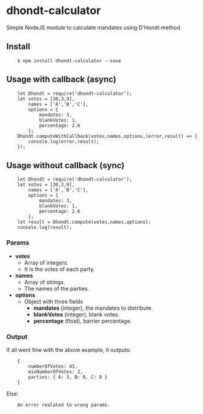 # dhondt-calculator

Simple NodeJS module to calculate mandates using D'Hondt method.

## Install

```
	$ npm install dhondt-calculator --save
```

## Usage with callback (async)

```
    let Dhondt = require('dhondt-calculator');
    let votes = [30,3,9],
        names = ['A','B','C'],
        options = {
            mandates: 3,
            blankVotes: 1,
            percentage: 2.6
        };
	Dhondt.computeWithCallback(votes,names,options,(error,result) => {
		console.log(error,result);
	});
```

## Usage without callback (sync)

```
	let Dhondt = require('dhondt-calculator');
	let votes = [30,3,9],
		names = ['A','B','C'],
		options = {
			mandates: 3,
			blankVotes: 1,
			percentage: 2.6
		};
	let result = Dhondt.compute(votes,names,options);
	console.log(result);
```

### Params

* __votes__
	+ Array of integers.
	+ It is the votes of each party.
* __names__
	+ Array of strings.
	+ The names of the parties.
* __options__
	+ Object with three fields
		+ __mandates__ (integer), the mandates to distribute.
		+ __blankVotes__ (integer), blank votes.
		+ __percentage__ (float), barrier percentage.

### Output

If all went fine with the above example, it outputs:

```
	{
		numberOfVotes: 43,
    	minNumberOfVotes: 2,
 		parties: { A: 3, B: 0, C: 0 } 
 	}
```

Else:

```
	An error realated to wrong params.
```


